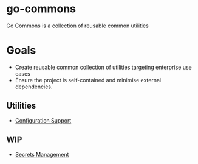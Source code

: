 # go-commons
Go Commons is a collection of reusable common utilities

# Goals

* Create reusable common collection of utilities targeting enterprise use cases
* Ensure the project is self-contained and minimise external dependencies.

## Utilities
* [Configuration Support](config/README.md)

## WIP

* [Secrets Management](secrets/README.md)